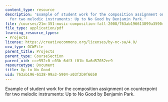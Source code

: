 ```yaml
---
content_type: resource
description: 'Example of student work for the composition assignment on counterpoint
  for two melodic instruments: Up to No Good by Benjamin Park.'
file: /courses/21m-351-music-composition-fall-2008/763ab196613899a35904a03f2b9f6650_park_nogood.pdf
file_type: application/pdf
learning_resource_types:
- Projects
license: https://creativecommons.org/licenses/by-nc-sa/4.0/
ocw_type: OCWFile
parent_title: Projects
parent_type: CourseSection
parent_uid: cce552c0-c03b-6df3-f01b-8a6d57032ee9
resourcetype: Document
title: Up to No Good
uid: 763ab196-6138-99a3-5904-a03f2b9f6650
---
```

Example of student work for the composition assignment on counterpoint for two melodic instruments: Up to No Good by Benjamin Park.